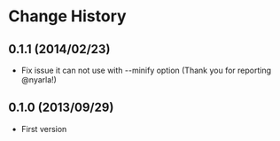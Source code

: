 Change History
=================

## 0.1.1 (2014/02/23)

* Fix issue it can not use with --minify option (Thank you for reporting @nyarla!)

## 0.1.0 (2013/09/29)

* First version
